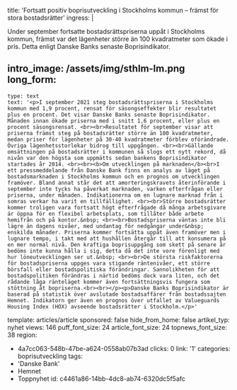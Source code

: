 title: 'Fortsatt positiv boprisutveckling i Stockholms kommun – främst för stora bostadsrätter'
ingress: |
  <p>Under september fortsatte bostadsrättspriserna uppåt i Stockholms kommun, främst var det lägenheter större än 100 kvadratmeter som ökade i pris. Detta enligt Danske Banks senaste Boprisindikator.
  </p>
  
intro_image: /assets/img/sthlm-lm.png
long_form:
  -
    type: text
    text: '<p>I september 2021 steg bostadsrättspriserna i Stockholms kommun med 1,9 procent, rensat för säsongseffekter blir resultatet plus en procent. Det visar Danske Banks senaste Boprisindikator. Månaden innan ökade priserna med i snitt 1,6 procent, eller plus en procent säsongsrensat. <br><br>Resultatet för september visar att priserna främst steg på bostadsrätter större än 100 kvadratmeter, medan priser för lägenheter på 30-40 kvadratmeter förblev oförändrade. Övriga lägenhetsstorlekar bidrog till uppgången. <br><br>Gällande omsättningen på bostadsrätter i kommunen så slogs ett nytt rekord, då nivån var den högsta som uppmätts sedan bankens Boprisindikator startades år 2014. <br><br><b>Om utvecklingen på marknaden</b><br>I ett pressmeddelande från Danske Bank finns en analys av läget på bostadsmarknaden i Stockholms kommun och en prognos om utvecklingen framöver. Bland annat står det att amorteringskravets återinförande i september inte tycks ha påverkat marknaden, varken efterfrågan eller priserna, under månaden. Indikationerna om en lugnare marknad från i somras verkar ha varit en tillfällighet. <br><br>Större bostadsrätter kommer troligen vara fortsatt högt efterfrågade då många arbetsgivare är öppna för en flexibel arbetsplats, som tillåter både arbete hemifrån och på kontor.&nbsp; <br><br>Bostadspriserna väntas inte bli lägre än dagens nivåer, med undantag för nedgångar under&nbsp; enskilda månader. Priserna kommer fortsätta uppåt även framöver men i lugnare tempo, i takt med att hushållen återgår till att konsumera på en mer normal nivå. Den kraftiga boprisuppgång som skett på senare år bedöms inte kunna hålla i sig, detta då det inte vore förenligt med hur löneutvecklingen ser ut.&nbsp; <br><br>De största riskfaktorerna för bostadspriserna uppges vara stigande räntenivåer, ett större börsfall eller bostadspolitiska förändringar. Sannolikheten för att bostadspolitiken förändras i närtid bedöms dock vara liten, och det rådande låga ränteläget kommer även fortsättningsvis fungera som stöttning åt bopriserna.<br><br></p><p>Danske Banks Boprisindikator är baserad på statistik över avslutade bostadsaffärer från bostadssajten Hemnet. Indikatorn ger även en prognos över utfallet av Valueguards Housing Index (HOX) avseende bostadsrätter i Stockholm.</p>'
template: articles/article
sponsored: false
hide_from_home: false
artikel_typ: nyhet
views: 146
puff_font_size: 24
article_font_size: 24
topnews_font_size: 38
region:
  - 4a7cc063-548b-47be-a624-0558ab07b3ad
clicks: 0
link: '1'
categories: boprisutveckling
tags:
  - 'Danske Bank'
  - Hemnet
  - Toppnyhet
id: c4461a86-14bb-4dc8-ab74-6320dc5f5afc

